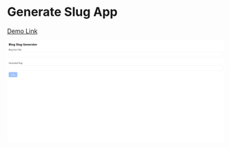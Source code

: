 # Generate Slug App

[Demo Link](https://generate-slug-app.vercel.app)

![Preview](./src/assets/preview.png)
